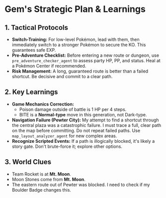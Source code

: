 # Gem's Strategic Plan & Learnings

## 1. Tactical Protocols
*   **Switch-Training:** For low-level Pokémon, lead with them, then immediately switch to a stronger Pokémon to secure the KO. This guarantees safe EXP.
*   **Pre-Adventure Checklist:** Before entering a new route or dungeon, use `pre_adventure_checker_agent` to assess party HP, PP, and status. Heal at a Pokémon Center if recommended.
*   **Risk Management:** A long, guaranteed route is better than a failed shortcut. Be decisive and commit to a clear path.

## 2. Key Learnings
*   **Game Mechanics Correction:**
    *   Poison damage outside of battle is 1 HP per 4 steps.
    *   BITE is a **Normal-type** move in this generation, not Dark-type.
*   **Navigation Failure (Pewter City):** My attempt to find a shortcut through the central plaza was a catastrophic failure. I must trace a full, clear path on the map before committing. Do not repeat failed paths. Use `map_layout_analyzer_agent` for new complex areas.
*   **Recognize Scripted Events:** If a path is illogically blocked, it's likely a story gate. Don't brute-force it; explore other options.

## 3. World Clues
*   Team Rocket is at **Mt. Moon**.
*   Moon Stones come from **Mt. Moon**.
*   The eastern route out of Pewter was blocked. I need to check if my Boulder Badge changes this.